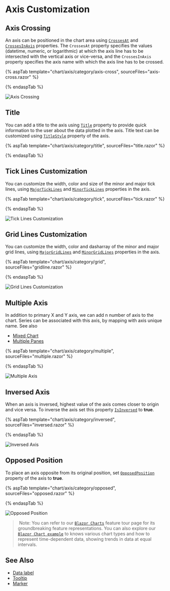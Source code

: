 # Axis Customization

## Axis Crossing

An axis can be positioned in the chart area using [`CrossesAt`](https://help.syncfusion.com/cr/blazor/Syncfusion.Blazor.Charts.AxisModel.html#Syncfusion_Blazor_Charts_AxisModel_CrossesAt) and [`CrossesInAxis`](https://help.syncfusion.com/cr/blazor/Syncfusion.Blazor.Charts.AxisModel.html#Syncfusion_Blazor_Charts_AxisModel_CrossesInAxis) properties. The `CrossesAt` property specifies the values (datetime, numeric, or logarithmic) at which the axis line has to be intersected with the vertical axis or vice-versa, and the `CrossesInAxis` property specifies the axis name with which the axis line has to be crossed.

{% aspTab template="chart/axis/category/axis-cross", sourceFiles="axis-cross.razor" %}

{% endaspTab %}

![Axis Crossing](images/axis-customization/axis-cross.png)

## Title

You can add a title to the axis using [`Title`](https://help.syncfusion.com/cr/blazor/Syncfusion.Blazor.Charts.AxisModel.html#Syncfusion_Blazor_Charts_AxisModel_Title) property to provide quick
information to the user about the data plotted in the axis. Title text can be customized using [`TitleStyle`](https://help.syncfusion.com/cr/blazor/Syncfusion.Blazor.Charts.AxisModel.html#Syncfusion_Blazor_Charts_AxisModel_TitleStyle) property of the axis.

{% aspTab template="chart/axis/category/title", sourceFiles="title.razor" %}

{% endaspTab %}

## Tick Lines Customization

You can customize the width, color and size of the minor and major tick lines, using
[`MajorTickLines`](https://help.syncfusion.com/cr/blazor/Syncfusion.Blazor.Charts.AxisModel.html#Syncfusion_Blazor_Charts_AxisModel_MajorTickLines) and
[`MinorTickLines`](https://help.syncfusion.com/cr/blazor/Syncfusion.Blazor.Charts.AxisModel.html#Syncfusion_Blazor_Charts_AxisModel_MinorTickLines) properties in the axis.

{% aspTab template="chart/axis/category/tick", sourceFiles="tick.razor" %}

{% endaspTab %}

![Tick Lines Customization](images/axis-customization/tick.png)

## Grid Lines Customization

You can customize the width, color and dasharray of the minor and major grid lines, using [`MajorGridLines`](https://help.syncfusion.com/cr/blazor/Syncfusion.Blazor.Charts.AxisModel.html#Syncfusion_Blazor_Charts_AxisModel_MajorGridLines)
and [`MinorGridLines`](https://help.syncfusion.com/cr/blazor/Syncfusion.Blazor.Charts.AxisModel.html#Syncfusion_Blazor_Charts_AxisModel_MinorGridLines) properties in the axis.

{% aspTab template="chart/axis/category/grid", sourceFiles="gridline.razor" %}

{% endaspTab %}

![Grid Lines Customization](images/axis-customization/gridline.png)

## Multiple Axis

In addition to primary X and Y axis, we can add n number of axis to the chart. Series can be associated with
this axis, by mapping with axis unique name. See also

* [Mixed Chart](./chart-series)
* [Multiple Panes](./multiple-panes)

{% aspTab template="chart/axis/category/multiple", sourceFiles="multiple.razor" %}

{% endaspTab %}

![Multiple Axis](images/axis-customization/multiple.png)

## Inversed Axis

<!-- markdownlint-disable MD033 -->

When an axis is inversed, highest value of the axis comes closer to origin and vice versa. To inverse the axis set this property
 [`IsInversed`](https://help.syncfusion.com/cr/blazor/Syncfusion.Blazor.Charts.AxisModel.html#Syncfusion_Blazor_Charts_AxisModel_IsInversed) to **true**.

 {% aspTab template="chart/axis/category/inversed", sourceFiles="inversed.razor" %}

{% endaspTab %}

![Inversed Axis](images/axis-customization/inversed.png)

## Opposed Position

To place an axis opposite from its original position,
set [`OpposedPosition`](https://help.syncfusion.com/cr/blazor/Syncfusion.Blazor.Charts.AxisModel.html#Syncfusion_Blazor_Charts_AxisModel_OpposedPosition) property of the axis to **true**.

{% aspTab template="chart/axis/category/opposed", sourceFiles="opposed.razor" %}

{% endaspTab %}

![Opposed Position](images/axis-customization/opposed.png)

> Note: You can refer to our [`Blazor Charts`](https://www.syncfusion.com/blazor-components/blazor-charts) feature tour page for its groundbreaking feature representations. You can also explore our [`Blazor Chart example`](https://blazor.syncfusion.com/demos/chart/line?theme=bootstrap4) to knows various chart types and how to represent time-dependent data, showing trends in data at equal intervals.

## See Also

* [Data label](./data-labels)
* [Tooltip](./tool-tip)
* [Marker](./data-markers)